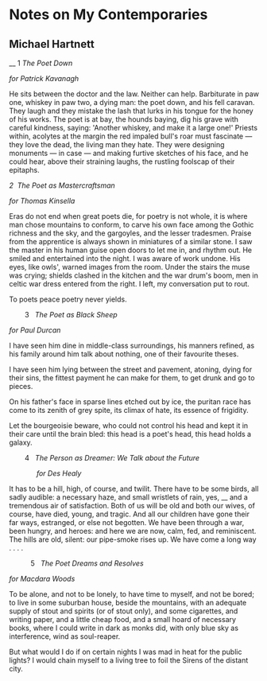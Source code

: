 # Notes on My Contemporaries
## Michael Hartnett
__ 1 _The Poet Down_

 _for Patrick Kavanagh_

He sits between the doctor and the law.
Neither can help. Barbiturate in paw
one, whiskey in paw two, a dying man:
the poet down, and his fell caravan.
They laugh and they mistake the lash that lurks
in his tongue for the honey of his works.
The poet is at bay, the hounds baying,
dig his grave with careful kindness, saying:
'Another whiskey, and make it a large one!'
Priests within, acolytes at the margin
the red impaled bull's roar must fascinate —
they love the dead, the living man they hate.
They were designing monuments — in case —
and making furtive sketches of his face,
and he could hear, above their straining laughs,
the rustling foolscap of their epitaphs.



 _2  The Poet as Mastercraftsman_

 _for Thomas Kinsella_

Eras do not end when great poets die,
for poetry is not whole, it is where man
chose mountains to conform, to carve his own
face among the Gothic richness and the sky,
and the gargoyles, and the lesser tradesmen.
Praise from the apprentice is always shown
in miniatures of a similar stone.
I saw the master in his human guise
open doors to let me in, and rhythm out.
He smiled and entertained into the night.
I was aware of work undone. His eyes,
like owls', warned images from the room.
Under the stairs the muse was crying; shields
clashed in the kitchen and the war drum's boom,
men in celtic war dress entered from the right.
I left, my conversation put to rout.

To poets peace poetry never yields.



        3   _The Poet as Black Sheep_

 _for Paul Durcan_

I have seen him dine
in middle-class surroundings,
his manners refined,
as his family around him
talk about nothing,
one of their favourite theses.

I have seen him lying
between the street and pavement,
atoning, dying
for their sins, the fittest payment
he can make for them,
to get drunk and go to pieces.

On his father's face
in sparse lines etched out by ice,
the puritan race
has come to its zenith of grey spite,
its climax of hate,
its essence of frigidity.

Let the bourgeoisie beware,
who could not control his head
and kept it in their care
until the brain bled:
this head is a poet's head,
this head holds a galaxy.



        4   _The Person as Dreamer: We Talk about the Future_

              _for Des Healy_

It has to be a hill,
high, of course, and twilit.
There have to be some birds,
all sadly audible:
a necessary haze,
and small wristlets of rain,
yes, __ and a tremendous
air of satisfaction.
Both of us will be old
and both our wives, of course,
have died, young, and tragic.
And all our children have
gone their far ways, estranged,
or else not begotten.
We have been through a war,
been hungry, and heroes:
and here we are now, calm,
fed, and reminiscent.
The hills are old, silent:
our pipe-smoke rises up.
We have come a long way . . . .



           5   _The Poet Dreams and Resolves_

 _for Macdara Woods_

To be alone, and not to be lonely,
to have time to myself, and not be bored;
to live in some suburban house, beside
the mountains, with an adequate supply
of stout and spirits (or of stout only),
and some cigarettes, and writing paper,
and a little cheap food, and a small hoard
of necessary books, where I could write
in dark as monks did, with only blue sky
as interference, wind as soul-reaper.

But what would I do if on certain nights
I was mad in heat for the public lights?
I would chain myself to a living tree
to foil the Sirens of the distant city.